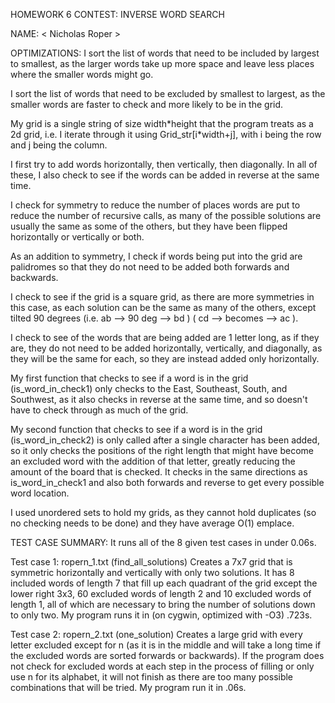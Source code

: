 HOMEWORK 6 CONTEST: INVERSE WORD SEARCH


NAME:  < Nicholas Roper >


OPTIMIZATIONS:
I sort the list of words that need to be included by largest to smallest, as the
larger words take up more space and leave less places where the smaller words might
go.

I sort the list of words that need to be excluded by smallest to largest, as the
smaller words are faster to check and more likely to be in the grid.

My grid is a single string of size width\*height that the program treats as a
2d grid, i.e. I iterate through it using Grid_str[i\*width+j], with i being the
row and j being the column.

I first try to add words horizontally, then vertically, then diagonally. In all of these,
I also check to see if the words can be added in reverse at the same time.

I check for symmetry to reduce the number of places words are put to reduce the number
of recursive calls, as many of the possible solutions are usually the same as some of
the others, but they have been flipped horizontally or vertically or both.

As an addition to symmetry, I check if words being put into the grid are palidromes so that
they do not need to be added both forwards and backwards.

I check to see if the grid is a square grid, as there are more symmetries in this case,
as each solution can be the same as many of the others, except tilted 90 degrees
(i.e. ab  -->  90 deg   -->  bd )
(     cd  -->  becomes  -->  ac ).

I check to see of the words that are being added are 1 letter long, as if they are, they
do not need to be added horizontally, vertically, and diagonally, as they will be the same
for each, so they are instead added only horizontally.

My first function that checks to see if a word is in the grid (is_word_in_check1) only checks
to the East, Southeast, South, and Southwest, as it also checks in reverse at the same time,
and so doesn't have to check through as much of the grid.

My second function that checks to see if a word is in the grid (is_word_in_check2) is only
called after a single character has been added, so it only checks the positions of the right
length that might have become an excluded word with the addition of that letter, greatly
reducing the amount of the board that is checked. It checks in the same directions as
is_word_in_check1 and also both forwards and reverse to get every possible word location. 

I used unordered sets to hold my grids, as they cannot hold duplicates (so no checking needs
to be done) and they have average O(1) emplace.





TEST CASE SUMMARY:
It runs all of the 8 given test cases in under 0.06s.

Test case 1: ropern_1.txt (find_all_solutions) Creates a 7x7 grid that is symmetric horizontally and vertically with only two solutions. It has 8 included words of length 7 that fill up each quadrant of the grid except the lower right 3x3, 60 excluded
words of length 2 and 10 excluded words of length 1, all of which are necessary to bring the number of solutions down to only
two. My program runs it in (on cygwin, optimized with -O3) .723s.

Test case 2: ropern_2.txt (one_solution) Creates a large grid with every letter excluded except for n (as it is in the middle and will take a long time if the excluded words are sorted forwards or backwards). If the program does not check for excluded
words at each step in the process of filling or only use n for its alphabet, it will not finish as there are too many possible
combinations that will be tried. My program run it in .06s.